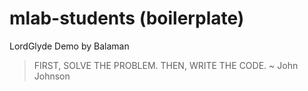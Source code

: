 # mlab-students (boilerplate)
LordGlyde Demo by Balaman


>FIRST, SOLVE THE PROBLEM.
THEN, WRITE THE CODE.
~ John Johnson